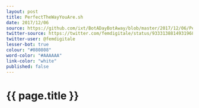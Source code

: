 ```yaml
---
layout: post
title: PerfectTheWayYouAre.sh
date: 2017/12/06
source: https://github.com/ixt/BotADayBotAway/blob/master/2017/12/06/PerfectTheWayYouAre.sh
twitter-source: https://twitter.com/femdigitale/status/933313881493196808
twitter-user: @femdigitale
lesser-bot: true
colour: "#080808"
word-color: "#AAAAAA"
link-color: "white"
published: false
---
```

# {{ page.title }} 
